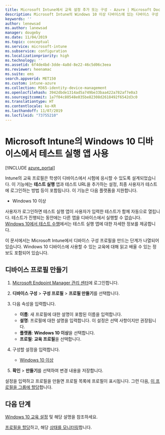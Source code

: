 ```yaml
---
title: Microsoft Intune에서 교육 설정 추가 또는 구성 - Azure | Microsoft Docs
description: Microsoft Intune의 Windows 10 이상 디바이스에 있는 디바이스 구성 프로필에서 테스트 실행 앱을 사용합니다. 교육 설정을 사용하여 구성 프로필을 만들고, 테스트 앱 URL을 입력하고, 사용자 로그인하는 방법을 선택하고, 테스트 중에 화면을 모니터링하고, 테스트 중에 텍스트 제안을 허용 또는 방지합니다.
keywords: ''
author: lenewsad
ms.author: lanewsad
manager: dougeby
ms.date: 11/04/2019
ms.topic: conceptual
ms.service: microsoft-intune
ms.subservice: configuration
ms.localizationpriority: high
ms.technology: ''
ms.assetid: 6f4de4bd-3dde-4a8d-8e22-46c5d06c3eea
ms.reviewer: heenamac
ms.suite: ems
search.appverid: MET150
ms.custom: intune-azure
ms.collection: M365-identity-device-management
ms.openlocfilehash: 3942dbde1314ad5a749be33baa422a782af7e0a3
ms.sourcegitcommit: 1a7f04c80548e035be82308d2618492f6542d3c0
ms.translationtype: HT
ms.contentlocale: ko-KR
ms.lasthandoff: 11/07/2019
ms.locfileid: "73755210"
---
```

# <a name="use-the-take-a-test-app-on-windows-10-devices-in-microsoft-intune"></a>Microsoft Intune의 Windows 10 디바이스에서 테스트 실행 앱 사용

[!INCLUDE [azure_portal](../includes/azure_portal.md)]

Intune의 교육 프로필은 학생이 디바이스에서 시험에 응시할 수 있도록 설계되었습니다. 이 기능에는 **테스트 실행** 앱과 테스트 URL을 추가하는 설정, 최종 사용자가 테스트에 로그인하는 방법 등이 포함됩니다. 이 기능은 다음 플랫폼을 지원합니다.

- Windows 10 이상

사용자가 로그인하면 테스트 실행 앱이 사용자가 입력한 테스트가 함께 자동으로 열립니다. 테스트가 진행되는 동안에는 다른 앱을 디바이스에서 실행할 수 없습니다. [Windows 10에서 테스트 수행](https://docs.microsoft.com/education/windows/take-tests-in-windows-10)에서는 테스트 실행 앱에 대한 자세한 정보를 제공합니다.

이 문서에서는 Microsoft Intune에서 디바이스 구성 프로필을 만드는 단계가 나열되어 있습니다. Windows 10 디바이스에 사용할 수 있는 교육에 대해 읽고 배울 수 있는 정보도 포함되어 있습니다.

## <a name="create-a-device-profile"></a>디바이스 프로필 만들기

1. [Microsoft Endpoint Manager 관리 센터](https://go.microsoft.com/fwlink/?linkid=2109431)에 로그인합니다.
2. **디바이스 구성** > **구성 프로필** > **프로필 만들기**를 선택합니다.
3. 다음 속성을 입력합니다.

    - **이름**: 새 프로필에 대한 설명이 포함된 이름을 입력합니다.
    - **설명**: 프로필에 대한 설명을 입력합니다. 이 설정은 선택 사항이지만 권장됩니다.
    - **플랫폼**: **Windows 10 이상**을 선택합니다.
    - **프로필**: **교육 프로필**을 선택합니다.

4. 구성할 설정을 입력합니다.

    - [Windows 10 이상](education-settings-windows.md)

5. **확인** > **만들기**를 선택하여 변경 내용을 저장합니다.

설정을 입력하고 프로필을 만들면 프로필 목록에 프로필이 표시됩니다. 그런 다음, [이 프로필을 그룹에 할당](device-profile-assign.md)합니다.

## <a name="next-steps"></a>다음 단계

[Windows 10 교육 설정](education-settings-windows.md) 및 해당 설명을 참조하세요.

[프로필을 할당](device-profile-assign.md)하고, 해당 [상태를 모니터링](device-profile-monitor.md)합니다.
